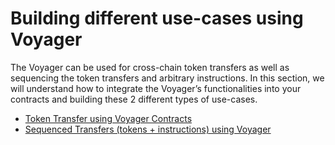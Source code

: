 # Building different use-cases using Voyager

The Voyager can be used for cross-chain token transfers as well as sequencing the token transfers and arbitrary instructions. In this section, we will understand how to integrate the Voyager’s functionalities into your contracts and building these 2 different types of use-cases.

- [Token Transfer using Voyager Contracts](./token-transfers)
- [Sequenced Transfers (tokens + instructions) using Voyager](./sequenced-transfers)
